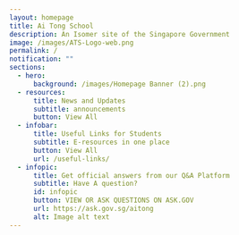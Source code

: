 ```yaml
---
layout: homepage
title: Ai Tong School
description: An Isomer site of the Singapore Government
image: /images/ATS-Logo-web.png
permalink: /
notification: ""
sections:
  - hero:
      background: /images/Homepage Banner (2).png
  - resources:
      title: News and Updates
      subtitle: announcements
      button: View All
  - infobar:
      title: Useful Links for Students
      subtitle: E-resources in one place
      button: View All
      url: /useful-links/
  - infopic:
      title: Get official answers from our Q&A Platform
      subtitle: Have A question?
      id: infopic
      button: VIEW OR ASK QUESTIONS ON ASK.GOV
      url: https://ask.gov.sg/aitong
      alt: Image alt text
---
```


